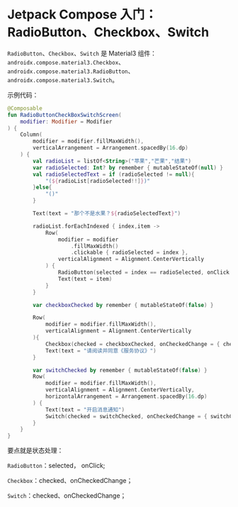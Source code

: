 # Jetpack Compose 入门：RadioButton、Checkbox、Switch

`RadioButton`、`Checkbox`、`Switch` 是 Material3 组件：`androidx.compose.material3.Checkbox`、`androidx.compose.material3.RadioButton`、`androidx.compose.material3.Switch`。

示例代码：
	
```kotlin
@Composable
fun RadioButtonCheckBoxSwitchScreen(
    modifier: Modifier = Modifier
) {
    Column(
        modifier = modifier.fillMaxWidth(),
        verticalArrangement = Arrangement.spacedBy(16.dp)
    ) {
        val radioList = listOf<String>("苹果","芒果","结果")
        var radioSelected: Int? by remember { mutableStateOf(null) }
        val radioSelectedText = if (radioSelected != null){
            "(${radioList[radioSelected!!]})"
        }else{
            "()"
        }

        Text(text = "那个不是水果？${radioSelectedText}")

        radioList.forEachIndexed { index,item ->
            Row(
                modifier = modifier
                    .fillMaxWidth()
                    .clickable { radioSelected = index },
                verticalAlignment = Alignment.CenterVertically
            ) {
                RadioButton(selected = index == radioSelected, onClick = { radioSelected = index })
                Text(text = item)
            }
        }

        var checkboxChecked by remember { mutableStateOf(false) }

        Row(
            modifier = modifier.fillMaxWidth(),
            verticalAlignment = Alignment.CenterVertically
        ){
            Checkbox(checked = checkboxChecked, onCheckedChange = { checkboxChecked = it})
            Text(text = "请阅读并同意《服务协议》")
        }

        var switchChecked by remember { mutableStateOf(false) }
        Row(
            modifier = modifier.fillMaxWidth(),
            verticalAlignment = Alignment.CenterVertically,
            horizontalArrangement = Arrangement.spacedBy(16.dp)
        ) {
            Text(text = "开启消息通知")
            Switch(checked = switchChecked, onCheckedChange = { switchChecked = it })
        }
    }
}
```

要点就是状态处理：

`RadioButton`：selected， onClick;

`Checkbox`：checked、onCheckedChange；

`Switch`：checked、onCheckedChange；